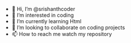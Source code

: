 - 👋 Hi, I’m @srishanthcoder
- 👀 I’m interested in coding
- 🌱 I’m currently learning Html
- 💞️ I’m looking to collaborate on coding projects
- 📫 How to reach me watch my repository

<!---
srishanthcoder/srishanthcoder is a ✨ special ✨ repository because its `README.md` (this file) appears on your GitHub profile.
You can click the Preview link to take a look at your changes.
--->
